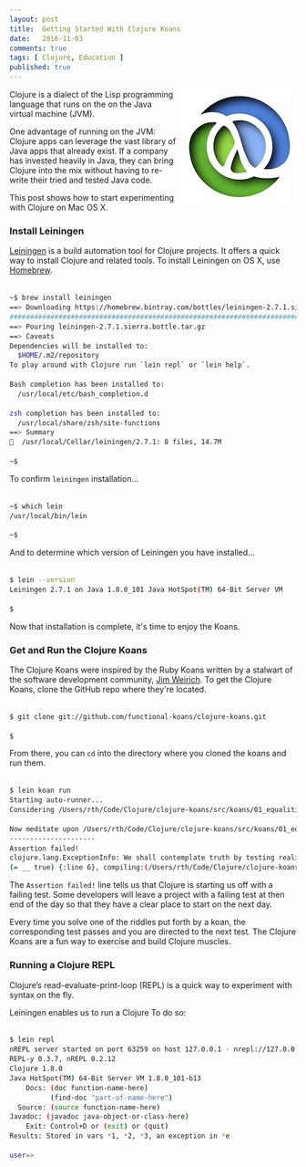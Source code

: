 ```yaml
---
layout: post
title:  Getting Started With Clojure Koans
date:   2016-11-03
comments: true
tags: [ Clojure, Education ]
published: true
---
```


<img src="/images/clojure-logo.png" width="200" align="right" style="margin-left:10px;" alt="Clojure" title="Clojure">

Clojure is a dialect of the Lisp programming language that runs on the on the Java virtual machine (JVM).

One advantage of running on the JVM: Clojure apps can leverage the vast library of Java apps that already exist. If a company has invested heavily in Java, they can bring Clojure into the mix without having to re-write their tried and tested Java code.

This post shows how to start experimenting with Clojure on Mac OS X.

<!--more-->

### Install Leiningen

[Leiningen](http://leiningen.org/) is a build automation tool for Clojure projects. It offers a quick way to install Clojure and related tools. To install Leiningen on OS X, use [Homebrew](/blog/2014/02/12/homebrew-fundamentals/).

~~~ bash

~$ brew install leiningen
==> Downloading https://homebrew.bintray.com/bottles/leiningen-2.7.1.sierra.bottle.tar.gz
######################################################################## 100.0%
==> Pouring leiningen-2.7.1.sierra.bottle.tar.gz
==> Caveats
Dependencies will be installed to:
  $HOME/.m2/repository
To play around with Clojure run `lein repl` or `lein help`.

Bash completion has been installed to:
  /usr/local/etc/bash_completion.d

zsh completion has been installed to:
  /usr/local/share/zsh/site-functions
==> Summary
🍺  /usr/local/Cellar/leiningen/2.7.1: 8 files, 14.7M

~$ 

~~~

To confirm `leiningen` installation...

~~~ bash

~$ which lein
/usr/local/bin/lein

~$ 

~~~

And to determine which version of Leiningen you have installed...

~~~ bash

$ lein --version
Leiningen 2.7.1 on Java 1.8.0_101 Java HotSpot(TM) 64-Bit Server VM

$ 

~~~

Now that installation is complete, it's time to enjoy the Koans.

### Get and Run the Clojure Koans

The Clojure Koans were inspired by the Ruby Koans written by a stalwart of the software development community, [Jim Weirich](http://onestepback.org/). To get the Clojure Koans, clone the GitHub repo where they're located.

~~~ bash

$ git clone git://github.com/functional-koans/clojure-koans.git

$ 

~~~

From there, you can `cd` into the directory where you cloned the koans and run them.

~~~ bash

$ lein koan run
Starting auto-runner...
Considering /Users/rth/Code/Clojure/clojure-koans/src/koans/01_equalities.clj...

Now meditate upon /Users/rth/Code/Clojure/clojure-koans/src/koans/01_equalities.clj
---------------------
Assertion failed!
clojure.lang.ExceptionInfo: We shall contemplate truth by testing reality, via equality
(= __ true) {:line 6}, compiling:(/Users/rth/Code/Clojure/clojure-koans/src/koans/01_equalities.clj:4:1)

~~~

The `Assertion failed!` line tells us that Clojure is starting us off with a failing test. Some developers will leave a project with a failing test at then end of the day so that they have a clear place to start on the next day.

Every time you solve one of the riddles put forth by a koan, the corresponding test passes and you are directed to the next test. The Clojure Koans are a fun way to exercise and build Clojure muscles.

### Running a Clojure REPL

Clojure’s read-evaluate-print-loop (REPL) is a quick way to experiment with syntax on the fly. 

Leiningen enables us to run a Clojure  To do so:

~~~ bash

$ lein repl
nREPL server started on port 63259 on host 127.0.0.1 - nrepl://127.0.0.1:63259
REPL-y 0.3.7, nREPL 0.2.12
Clojure 1.8.0
Java HotSpot(TM) 64-Bit Server VM 1.8.0_101-b13
    Docs: (doc function-name-here)
          (find-doc "part-of-name-here")
  Source: (source function-name-here)
Javadoc: (javadoc java-object-or-class-here)
    Exit: Control+D or (exit) or (quit)
Results: Stored in vars *1, *2, *3, an exception in *e

user=>

~~~

